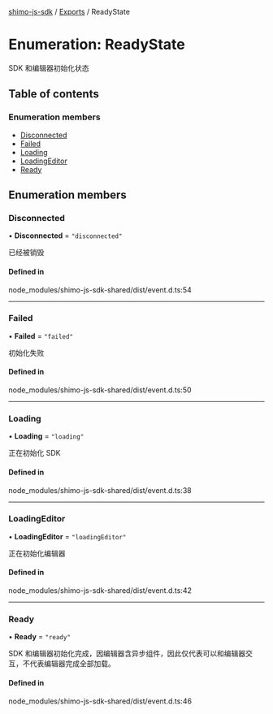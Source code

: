 [shimo-js-sdk](/README.md) / [Exports](/modules.md) / ReadyState

# Enumeration: ReadyState

SDK 和编辑器初始化状态

## Table of contents

### Enumeration members

- [Disconnected](/enums/ReadyState.md#disconnected)
- [Failed](/enums/ReadyState.md#failed)
- [Loading](/enums/ReadyState.md#loading)
- [LoadingEditor](/enums/ReadyState.md#loadingeditor)
- [Ready](/enums/ReadyState.md#ready)

## Enumeration members

### Disconnected

• **Disconnected** = `"disconnected"`

已经被销毁

#### Defined in

node_modules/shimo-js-sdk-shared/dist/event.d.ts:54

___

### Failed

• **Failed** = `"failed"`

初始化失败

#### Defined in

node_modules/shimo-js-sdk-shared/dist/event.d.ts:50

___

### Loading

• **Loading** = `"loading"`

正在初始化 SDK

#### Defined in

node_modules/shimo-js-sdk-shared/dist/event.d.ts:38

___

### LoadingEditor

• **LoadingEditor** = `"loadingEditor"`

正在初始化编辑器

#### Defined in

node_modules/shimo-js-sdk-shared/dist/event.d.ts:42

___

### Ready

• **Ready** = `"ready"`

SDK 和编辑器初始化完成，因编辑器含异步组件，因此仅代表可以和编辑器交互，不代表编辑器完成全部加载。

#### Defined in

node_modules/shimo-js-sdk-shared/dist/event.d.ts:46
